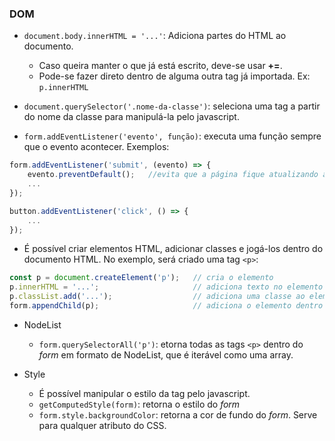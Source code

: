 ### DOM

- `document.body.innerHTML = '...'`: Adiciona partes do HTML ao documento.
    
    - Caso queira manter o que já está escrito, deve-se usar **+=**.
    - Pode-se fazer direto dentro de alguma outra tag já importada. Ex: `p.innerHTML`

- `document.querySelector('.nome-da-classe')`: seleciona uma tag a partir do nome da classe para manipulá-la pelo javascript.
- `form.addEventListener('evento', função)`: executa uma função sempre que o evento acontecer. Exemplos:

```javascript
form.addEventListener('submit', (evento) => {
    evento.preventDefault();   //evita que a página fique atualizando ao clicar no botão
    ...
});

button.addEventListener('click', () => {
    ...
});
```

- É possível criar elementos HTML, adicionar classes e jogá-los dentro do documento HTML. No exemplo, será criado uma tag `<p>`:

```javascript
const p = document.createElement('p');   // cria o elemento
p.innerHTML = '...';                     // adiciona texto no elemento
p.classList.add('...');                  // adiciona uma classe ao elemento
form.appendChild(p);                     // adiciona o elemento dentro do 'form'
```

- NodeList
    
    - `form.querySelectorAll('p')`: etorna todas as tags `<p>` dentro do *form* em formato de NodeList, que é iterável como uma array.

- Style

    - É possível manipular o estilo da tag pelo javascript. 
    - `getComputedStyle(form)`: retorna o estilo do *form*
    - `form.style.backgroundColor`: retorna a cor de fundo do *form*. Serve para qualquer atributo do CSS.